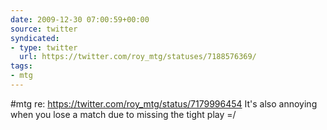 ```yaml
---
date: 2009-12-30 07:00:59+00:00
source: twitter
syndicated:
- type: twitter
  url: https://twitter.com/roy_mtg/statuses/7188576369/
tags:
- mtg
---
```


#mtg re: https://twitter.com/roy_mtg/status/7179996454 It's also annoying when you lose a match due to missing the tight play =/